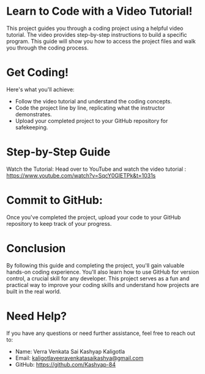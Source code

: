 # Learn to Code with a Video Tutorial!
This project guides you through a coding project using a helpful video tutorial. The video provides step-by-step instructions to build a specific program. This guide will show you how to access the project files and walk you through the coding process.

# Get Coding!
Here's what you'll achieve:

- Follow the video tutorial and understand the coding concepts.
- Code the project line by line, replicating what the instructor demonstrates.
- Upload your completed project to your GitHub repository for safekeeping.

# Step-by-Step Guide
Watch the Tutorial: Head over to YouTube and watch the video tutorial : https://www.youtube.com/watch?v=SqcY0GlETPk&t=1031s


# Commit to GitHub: 

Once you've completed the project, upload your code to your GitHub repository to keep track of your progress.



# Conclusion
By following this guide and completing the project, you'll gain valuable hands-on coding experience. You'll also learn how to use GitHub for version control, a crucial skill for any developer. This project serves as a fun and practical way to improve your coding skills and understand how projects are built in the real world.

# Need Help?
If you have any questions or need further assistance, feel free to reach out to:

- Name: Verra Venkata Sai Kashyap Kaligotla
- Email: kaligotlaveeravenkatasaikashya@gmail.com
- GitHub: https://github.com/Kashyap-84
